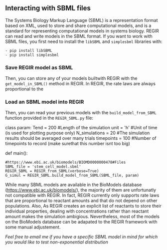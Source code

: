 ## Interacting with SBML files

The Systems Biology Markup Language (SBML) is a representation format based on XML, used to store and share computational models, and is a standard for representing computational models in systems biology. REGIR can read and write models in the SBML format. If you want to work with SBML files, you first need to install the `libSBML` and `simplesbml` libraries with:

	- pip install libSBML
	- pip install simplesbml
	

### Save REGIR model as SBML
Then, you can store any of your models builtwith REGIR with the `get_model_in_SBML()` method in REGIR. In REGIR, the rate laws are always proportional to the 

 
### Load an SBML model into REGIR
Then, you can read your previous models with the `build_model_from_SBML` function provided in the `REGIR_SBML.py` file:

class param:
    Tend = 200		#Length of the simulation
    unit = 'h'		#Unit of time (is used for plotting purpose only)
    N_simulations = 20	#The simulation results should be averaged over many trials
    timepoints = 100	#Number of timepoints to record (make surethat this number isnt too big)
    


def main():
    
    #https://www.ebi.ac.uk/biomodels/BIOMD0000000478#Files
    SBML_file = 'stem_cell_model.sbml'
    REGIR_SBML = REGIR_from_SBML(verbose=True)
    G_simul = REGIR_SBML.build_model_from_SBML(SBML_file, param)
 
While many SBML models are available in the BioModels database (https://www.ebi.ac.uk/biomodels/), the majority of them are unfortunatly not compatible with REGIR. In fact, REGIR currently only supports rate laws that are proportional to reactant amounts and that do not depend on other populations. Also, As REGIR creates an explicit list of reactants to store their individual properties, dealing with concentrations rather than reactant amount makes the simulation ambigious. Nevertheless, most of the models on the BioModels database can be adapated to the REGIR framework with some manual adjustement. 

*Feel free to email me if you have a specific SBML model in mind for which you would like to test non-exponential distribution*
